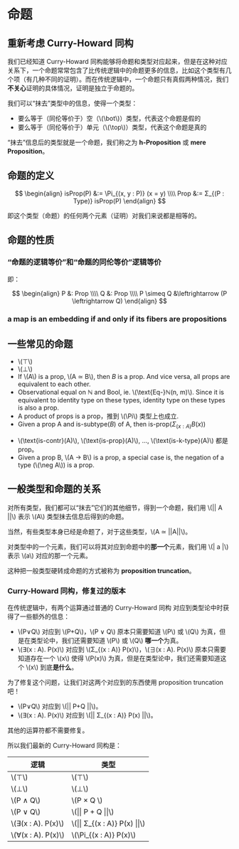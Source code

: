# 命题

## 重新考虑 Curry-Howard 同构

我们已经知道 Curry-Howard 同构能够将命题和类型对应起来，但是在这种对应关系下，一个命题常常包含了比传统逻辑中的命题更多的信息，比如这个类型有几个项（有几种不同的证明）。而在传统逻辑中，一个命题只有真假两种情况，我们**不关心**证明的具体情况，证明是独立于命题的。

我们可以“抹去”类型中的信息，使得一个类型：

- 要么等于（同伦等价于）空（\\(\bot\\)）类型，代表这个命题是假的
- 要么等于（同伦等价于）单元（\\(\top\\)）类型，代表这个命题是真的

“抹去”信息后的类型就是一个命题，我们称之为 **h-Proposition** 或 **mere Proposition**。

## 命题的定义

$$
\begin{align}
isProp(P) &:= \Pi_{(x, y : P)} (x = y) \\\\
Prop &:= Σ_{(P : Type)} isProp(P)
\end{align}
$$

即这个类型（命题）的任何两个元素（证明）对我们来说都是相等的。

## 命题的性质

### “命题的逻辑等价”和“命题的同伦等价”逻辑等价

即：

$$
\begin{align}
P &: Prop \\\\
Q &: Prop \\\\
P \simeq Q &\leftrightarrow (P \leftrightarrow Q)
\end{align}
$$

### a map is an embedding if and only if its fibers are propositions

## 一些常见的命题

- \\(⊤\\)
- \\(⊥\\)
- If \\(A\\) is a prop, \\(A ≃ B\\), then $B$ is a prop. And vice versa, all props are equivalent to each other.
- Observational equal on $ℕ$ and Bool, ie. \\(\text{Eq-}ℕ(n, m)\\). Since it is equivalent to identity type on these types, identity type on these types is also a prop.
- A product of props is a prop，推到 \\(\Pi\\) 类型上也成立.
- Given a prop A and $\text{is-subtype}(B)$ of A, then $\text{is-prop}(Σ_{(x:A)} B(x))$
<!-- - \\(\text{is-equiv}(A)\\) 是 prop。 -->
- \\(\text{is-contr}(A)\\), \\(\text{is-prop}(A)\\), ..., \\(\text{is-k-type}(A)\\) 都是 prop。
- Given a prop B, \\(A → B\\) is a prop, a special case is, the negation of a type (\\(\neg A\\)) is a prop.


## 一般类型和命题的关系

对所有类型，我们都可以“抹去”它们的其他细节，得到一个命题，我们用 \\(|| A ||\\) 表示 \\(A\\) 类型抹去信息后得到的命题。

当然，有些类型本身已经是命题了，对于这些类型，\\(A ≃ ||A||\\)。

对类型中的一个元素，我们可以将其对应到命题中的**那一个**元素，我们用 \\(| a |\\) 表示 \\(a\\) 对应的那一个元素。

这种把一般类型硬转成命题的方式被称为 **proposition truncation**。

### Curry-Howard 同构，修复过的版本

在传统逻辑中，有两个运算通过普通的 Curry-Howard 同构 对应到类型论中时获得了一些额外的信息：

- \\(P∨Q\\) 对应到 \\(P+Q\\)，\\(P ∨ Q\\) 原本只需要知道 \\(P\\) 或 \\(Q\\) 为真，但是在类型论中，我们还需要知道 \\(P\\) 或 \\(Q\\) **哪一个**为真。
- \\(∃(x : A). P(x)\\) 对应到 \\(Σ_{(x : A)} P(x)\\)，\\(∃(x : A). P(x)\\) 原本只需要知道存在一个 \\(x\\) 使得 \\(P(x)\\) 为真，但是在类型论中，我们还需要知道这个 \\(x\\) 到底**是什么**。

为了修复这个问题，让我们对这两个对应到的东西使用 proposition truncation 吧！

- \\(P∨Q\\) 对应到 \\(|| P+Q ||\\)。
- \\(∃(x : A). P(x)\\) 对应到 \\(|| Σ_{(x : A)} P(x) ||\\)。

其他的运算符都不需要修复。

所以我们最新的 Curry-Howard 同构是：

|  逻辑   | 类型  |
|  ----  | ----  |
| \\(⊤\\)  | \\(⊤\\) |
| \\(⊥\\)  | \\(⊥\\) |
| \\(P ∧ Q\\)  | \\(P × Q \\) |
| \\(P ∨ Q\\)  | \\(\|\| P + Q \|\|\\) |
| \\(∃(x : A). P(x)\\) | \\(\|\| Σ_{(x : A)} P(x) \|\|\\) |
| \\(∀(x : A). P(x)\\) | \\(\Pi_{(x : A)} P(x)\\) |
